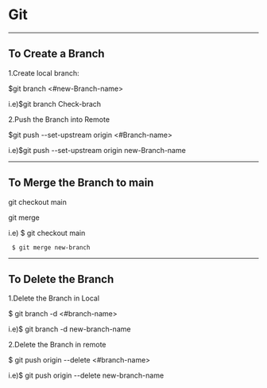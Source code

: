 # Git

-----------------------------------------------------
To Create a Branch
-----------------------------------------------------
1.Create local branch:

$git branch <#new-Branch-name>
  
i.e)$git branch Check-brach
 
 
2.Push the Branch into Remote

$git push --set-upstream origin <#Branch-name>

i.e)$git push --set-upstream origin new-Branch-name

------------------------------------------------------
To Merge the Branch to main
------------------------------------------------------
git checkout main

git merge <branch-name>

i.e) $ git checkout main
  
     $ git merge new-branch

  
------------------------------------------------------
To Delete the Branch
------------------------------------------------------
1.Delete the Branch in Local

$ git branch -d <#branch-name>

i.e)$ git branch -d new-branch-name

2.Delete the Branch in remote

$ git push origin --delete <#branch-name>
  
i.e)$ git push origin --delete new-branch-name
